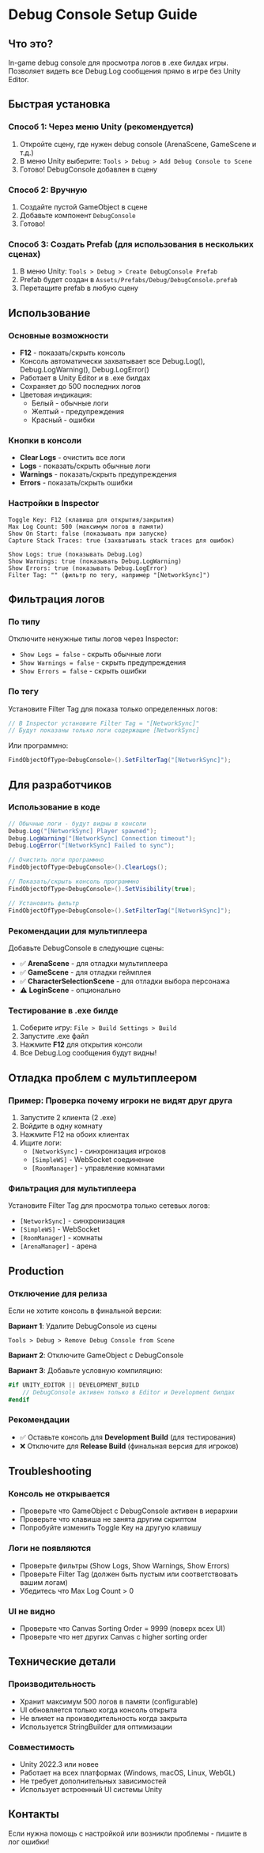 # Debug Console Setup Guide

## Что это?
In-game debug console для просмотра логов в .exe билдах игры. Позволяет видеть все Debug.Log сообщения прямо в игре без Unity Editor.

## Быстрая установка

### Способ 1: Через меню Unity (рекомендуется)
1. Откройте сцену, где нужен debug console (ArenaScene, GameScene и т.д.)
2. В меню Unity выберите: `Tools > Debug > Add Debug Console to Scene`
3. Готово! DebugConsole добавлен в сцену

### Способ 2: Вручную
1. Создайте пустой GameObject в сцене
2. Добавьте компонент `DebugConsole`
3. Готово!

### Способ 3: Создать Prefab (для использования в нескольких сценах)
1. В меню Unity: `Tools > Debug > Create DebugConsole Prefab`
2. Prefab будет создан в `Assets/Prefabs/Debug/DebugConsole.prefab`
3. Перетащите prefab в любую сцену

## Использование

### Основные возможности
- **F12** - показать/скрыть консоль
- Консоль автоматически захватывает все Debug.Log(), Debug.LogWarning(), Debug.LogError()
- Работает в Unity Editor и в .exe билдах
- Сохраняет до 500 последних логов
- Цветовая индикация:
  - Белый - обычные логи
  - Желтый - предупреждения
  - Красный - ошибки

### Кнопки в консоли
- **Clear Logs** - очистить все логи
- **Logs** - показать/скрыть обычные логи
- **Warnings** - показать/скрыть предупреждения
- **Errors** - показать/скрыть ошибки

### Настройки в Inspector

```
Toggle Key: F12 (клавиша для открытия/закрытия)
Max Log Count: 500 (максимум логов в памяти)
Show On Start: false (показывать при запуске)
Capture Stack Traces: true (захватывать stack traces для ошибок)

Show Logs: true (показывать Debug.Log)
Show Warnings: true (показывать Debug.LogWarning)
Show Errors: true (показывать Debug.LogError)
Filter Tag: "" (фильтр по тегу, например "[NetworkSync]")
```

## Фильтрация логов

### По типу
Отключите ненужные типы логов через Inspector:
- `Show Logs = false` - скрыть обычные логи
- `Show Warnings = false` - скрыть предупреждения
- `Show Errors = false` - скрыть ошибки

### По тегу
Установите Filter Tag для показа только определенных логов:
```csharp
// В Inspector установите Filter Tag = "[NetworkSync]"
// Будут показаны только логи содержащие [NetworkSync]
```

Или программно:
```csharp
FindObjectOfType<DebugConsole>().SetFilterTag("[NetworkSync]");
```

## Для разработчиков

### Использование в коде
```csharp
// Обычные логи - будут видны в консоли
Debug.Log("[NetworkSync] Player spawned");
Debug.LogWarning("[NetworkSync] Connection timeout");
Debug.LogError("[NetworkSync] Failed to sync");

// Очистить логи программно
FindObjectOfType<DebugConsole>().ClearLogs();

// Показать/скрыть консоль программно
FindObjectOfType<DebugConsole>().SetVisibility(true);

// Установить фильтр
FindObjectOfType<DebugConsole>().SetFilterTag("[NetworkSync]");
```

### Рекомендации для мультиплеера
Добавьте DebugConsole в следующие сцены:
- ✅ **ArenaScene** - для отладки мультиплеера
- ✅ **GameScene** - для отладки геймплея
- ✅ **CharacterSelectionScene** - для отладки выбора персонажа
- ⚠️ **LoginScene** - опционально

### Тестирование в .exe билде
1. Соберите игру: `File > Build Settings > Build`
2. Запустите .exe файл
3. Нажмите **F12** для открытия консоли
4. Все Debug.Log сообщения будут видны!

## Отладка проблем с мультиплеером

### Пример: Проверка почему игроки не видят друг друга
1. Запустите 2 клиента (2 .exe)
2. Войдите в одну комнату
3. Нажмите F12 на обоих клиентах
4. Ищите логи:
   - `[NetworkSync]` - синхронизация игроков
   - `[SimpleWS]` - WebSocket соединение
   - `[RoomManager]` - управление комнатами

### Фильтрация для мультиплеера
Установите Filter Tag для просмотра только сетевых логов:
- `[NetworkSync]` - синхронизация
- `[SimpleWS]` - WebSocket
- `[RoomManager]` - комнаты
- `[ArenaManager]` - арена

## Production

### Отключение для релиза
Если не хотите консоль в финальной версии:

**Вариант 1**: Удалите DebugConsole из сцены
```
Tools > Debug > Remove Debug Console from Scene
```

**Вариант 2**: Отключите GameObject с DebugConsole

**Вариант 3**: Добавьте условную компиляцию:
```csharp
#if UNITY_EDITOR || DEVELOPMENT_BUILD
    // DebugConsole активен только в Editor и Development билдах
#endif
```

### Рекомендации
- ✅ Оставьте консоль для **Development Build** (для тестирования)
- ❌ Отключите для **Release Build** (финальная версия для игроков)

## Troubleshooting

### Консоль не открывается
- Проверьте что GameObject с DebugConsole активен в иерархии
- Проверьте что клавиша не занята другим скриптом
- Попробуйте изменить Toggle Key на другую клавишу

### Логи не появляются
- Проверьте фильтры (Show Logs, Show Warnings, Show Errors)
- Проверьте Filter Tag (должен быть пустым или соответствовать вашим логам)
- Убедитесь что Max Log Count > 0

### UI не видно
- Проверьте что Canvas Sorting Order = 9999 (поверх всех UI)
- Проверьте что нет других Canvas с higher sorting order

## Технические детали

### Производительность
- Хранит максимум 500 логов в памяти (configurable)
- UI обновляется только когда консоль открыта
- Не влияет на производительность когда закрыта
- Используется StringBuilder для оптимизации

### Совместимость
- Unity 2022.3 или новее
- Работает на всех платформах (Windows, macOS, Linux, WebGL)
- Не требует дополнительных зависимостей
- Использует встроенный UI системы Unity

## Контакты
Если нужна помощь с настройкой или возникли проблемы - пишите в лог ошибки!
